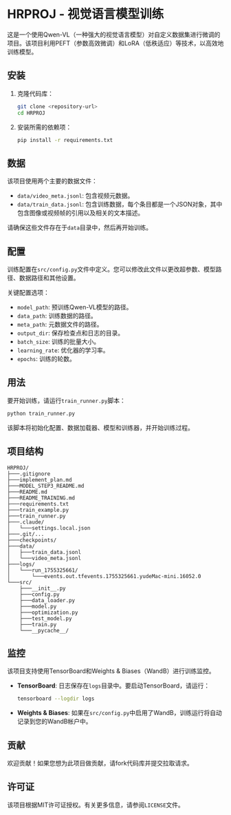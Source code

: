 # HRPROJ - 视觉语言模型训练

这是一个使用Qwen-VL（一种强大的视觉语言模型）对自定义数据集进行微调的项目。该项目利用PEFT（参数高效微调）和LoRA（低秩适应）等技术，以高效地训练模型。

## 安装

1.  克隆代码库：
    ```bash
    git clone <repository-url>
    cd HRPROJ
    ```

2.  安装所需的依赖项：
    ```bash
    pip install -r requirements.txt
    ```

## 数据

该项目使用两个主要的数据文件：

*   `data/video_meta.jsonl`: 包含视频元数据。
*   `data/train_data.jsonl`: 包含训练数据，每个条目都是一个JSON对象，其中包含图像或视频帧的引用以及相关的文本描述。

请确保这些文件存在于`data`目录中，然后再开始训练。

## 配置

训练配置在`src/config.py`文件中定义。您可以修改此文件以更改超参数、模型路径、数据路径和其他设置。

关键配置选项：

*   `model_path`: 预训练Qwen-VL模型的路径。
*   `data_path`: 训练数据的路径。
*   `meta_path`: 元数据文件的路径。
*   `output_dir`: 保存检查点和日志的目录。
*   `batch_size`: 训练的批量大小。
*   `learning_rate`: 优化器的学习率。
*   `epochs`: 训练的轮数。

## 用法

要开始训练，请运行`train_runner.py`脚本：

```bash
python train_runner.py
```

该脚本将初始化配置、数据加载器、模型和训练器，并开始训练过程。

## 项目结构

```
HRPROJ/
├───.gitignore
├───implement_plan.md
├───MODEL_STEP3_README.md
├───README.md
├───README_TRAINING.md
├───requirements.txt
├───train_example.py
├───train_runner.py
├───.claude/
│   └───settings.local.json
├───.git/...
├───checkpoints/
├───data/
│   ├───train_data.jsonl
│   └───video_meta.jsonl
├───logs/
│   └───run_1755325661/
│       └───events.out.tfevents.1755325661.yudeMac-mini.16052.0
└───src/
    ├───__init__.py
    ├───config.py
    ├───data_loader.py
    ├───model.py
    ├───optimization.py
    ├───test_model.py
    ├───train.py
    └───__pycache__/
```

## 监控

该项目支持使用TensorBoard和Weights & Biases（WandB）进行训练监控。

*   **TensorBoard**: 日志保存在`logs`目录中。要启动TensorBoard，请运行：
    ```bash
    tensorboard --logdir logs
    ```

*   **Weights & Biases**: 如果在`src/config.py`中启用了WandB，训练运行将自动记录到您的WandB帐户中。

## 贡献

欢迎贡献！如果您想为此项目做贡献，请fork代码库并提交拉取请求。

## 许可证

该项目根据MIT许可证授权。有关更多信息，请参阅`LICENSE`文件。
